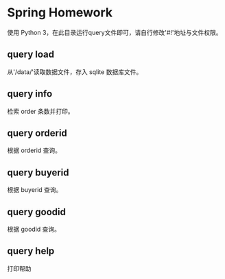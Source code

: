 # Spring Homework
使用 Python 3，在此目录运行query文件即可，请自行修改'#!'地址与文件权限。
## query load
从'/data/'读取数据文件，存入 sqlite 数据库文件。
## query info
检索 order 条数并打印。
## query orderid <orderid>
根据 orderid 查询。
## query buyerid <buyerid>
根据 buyerid 查询。
## query goodid <goodid>
根据 goodid 查询。
## query help
打印帮助